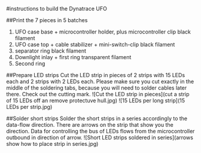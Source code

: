#instructions to build the Dynatrace UFO

##Print the 7 pieces in 5 batches

1. UFO case base + microcontroller holder, plus microcontroller clip
black filament
2. UFO case top + cable stabilizer + mini-switch-clip
black filament
3. separator ring
black filament
4. Downlight inlay + first ring
transparent filament
5. Second ring

##Prepare LED strips
Cut the LED strip in pieces of 2 strips with 15 LEDs each and 2 strips with 2 LEDs each. Please make sure you cut exactly in the middle of the soldering tabs, because you will need to solder cables later there. Check out the cutting mark.
![Cut the LED strip in pieces](cut a strip of 15 LEDs off an remove protectuve hull.jpg)
![15 LEDs per long strip](15 LEDs per strip.jpg)

##Solder short strips
Solder the short strips in a series accordingly to the data-flow direction. There are arrows on the strip that show you the direction. Data for controlling the bus of LEDs flows from the microcontroller outbound in direction of arrow.
![Short LED strips soldered in series](arrows show how to place strip in series.jpg)


